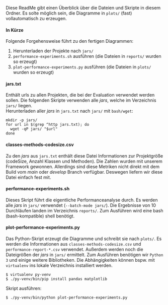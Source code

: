 Diese ReadMe gibt einen Überblick über die Dateien und Skripte in diesem Ordner.
Es solte möglich sein, die Diagramme in `plots/` (fast) vollautomatisch zu erzeugen.

#### In Kürze
Folgende Forgehensweise führt zu den fertigen Diagrammen:
1. Herunterladen der Projekte nach `jars/`
2. `performance-experiments.sh` ausführen (die Dateien in `reports/` wurden so erzeugt)
3. `plot-performance-experiments.py` ausführen (die Dateien in `plots/` wurden so erzeugt)

#### jars.txt
Enthält urls zu allen Projekten, die bei der Evaluation verwendet werden sollen.
Die folgenden Skripte verwenden alle *jars*, welche im Verzeichnis `jars/` liegen.  
Herunterladen aller *jars* in `jars.txt` nach `jars/` mit `bash/wget`:
```
mkdir -p jars/
for url in $(grep ^http jars.txt); do
  wget -qP jars/ "$url"
done
```
#### classes-methods-codesize.csv
Zu den *jars* aus `jars.txt` enthält diese Datei Informationen zur Projektgröße (codeSize, Anzahl Klassen und Methoden).
Die Zahlen wurden mit unserem Framework gewonnen. Allerdings sind diese Metriken nicht direkt mit dem Build vom *main* oder *develop* Branch verfügbar. Deswegen liefern wir diese Datei einfach fest mit.

#### performance-experiments.sh
Dieses Skript führt die eigentliche Performanceanalyse durch. Es werden alle *jars* in `jars/` verwendet (`--batch-mode jars/`).
Die Ergebnisse von 10 Durchläufen landen im Verzeichnis `reports/`.
Zum Ausführen wird eine bash (bash-kompatible) shell benötigt.

#### plot-performance-experiments.py
Das Python-Skript erzeugt die Diagramme und schreibt sie nach `plots/`.
Es werden die Informationen aus `classes-methods-codesize.csv` und `performance-report-*.csv` verwendet.
Außerdem werden noch die Dateigrößen der *jars* in `jars/` ermittelt.
Zum Ausführen benötigen wir `Python 3` und einige weitere Bibliotheken. Die Abhängigkeiten können bspw. mit `virtualenv` ins lokale Verzeichnis installiert werden.
```
$ virtualenv py-venv
$ ./py-venv/bin/pip install pandas matplotlib
```
Skript ausführen:
```
$ ./py-venv/bin/python plot-performance-experiments.py
```
